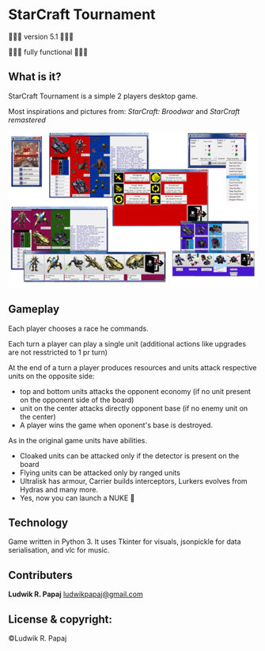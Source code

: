 # StarCraft Tournament 
:rocket::rocket::rocket: version 5.1 :rocket::rocket::rocket:

:rocket::rocket::rocket: fully functional :rocket::rocket::rocket:

## What is it?
StarCraft Tournament is a simple 2 players desktop game.

Most inspirations and pictures from: *StarCraft: Broodwar* and *StarCraft remastered*

![GitHub Logo](SCT_photo.png)

## Gameplay
Each player chooses a race he commands.

Each turn a player can play a single unit (additional actions like upgrades are not resstricted to 1 pr turn)

At the end of a turn a player produces resources and units attack respective units on the opposite side:
 * top and bottom units attacks the opponent economy (if no unit present on  the opponent side of the board)
 * unit on the center attacks directly opponent base (if no enemy unit on the center)
 * A player wins the game when oponent's base is destroyed.
 
As in the original game units have abilities. 
 * Cloaked units can be attacked only if the detector is present on the board
 * Flying units can be attacked only by ranged units
 * Ultralisk has armour, Carrier builds interceptors, Lurkers evolves from Hydras and many more.
 * Yes, now you can launch a NUKE  :rocket:  

## Technology
Game written in Python 3.
It uses Tkinter for visuals, jsonpickle for data serialisation, and vlc for music.

## Contributers
**Ludwik R. Papaj** <ludwikpapaj@gmail.com>

## License & copyright:
©Ludwik R. Papaj







